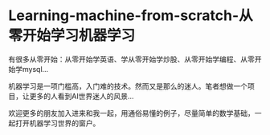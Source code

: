 # Learning-machine-from-scratch-从零开始学习机器学习 

有很多从零开始：从零开始学英语、学从零开始学炒股、从零开始学编程、从零开始学mysql...    

机器学习是一项门槛高，入门难的技术。然而又是那么的迷人。笔者想做一个项目，让更多的人看到AI世界迷人的风景...

欢迎更多的朋友加入进来和我一起，用通俗易懂的例子，尽量简单的数学基础，一起打开机器学习世界的窗户。
